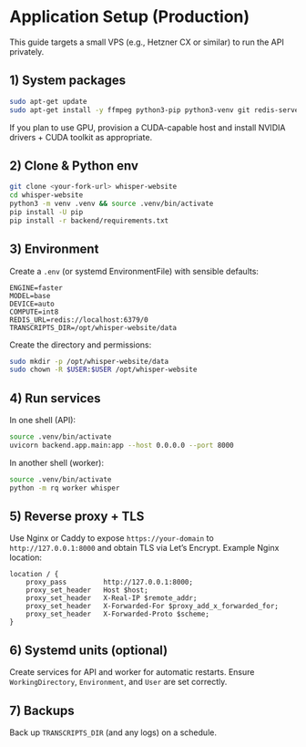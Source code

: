 # Application Setup (Production)

This guide targets a small VPS (e.g., Hetzner CX or similar) to run the API privately.

## 1) System packages

```bash
sudo apt-get update
sudo apt-get install -y ffmpeg python3-pip python3-venv git redis-server
```

If you plan to use GPU, provision a CUDA-capable host and install NVIDIA drivers + CUDA toolkit as appropriate.

## 2) Clone & Python env

```bash
git clone <your-fork-url> whisper-website
cd whisper-website
python3 -m venv .venv && source .venv/bin/activate
pip install -U pip
pip install -r backend/requirements.txt
```

## 3) Environment

Create a `.env` (or systemd EnvironmentFile) with sensible defaults:

```
ENGINE=faster
MODEL=base
DEVICE=auto
COMPUTE=int8
REDIS_URL=redis://localhost:6379/0
TRANSCRIPTS_DIR=/opt/whisper-website/data
```

Create the directory and permissions:

```bash
sudo mkdir -p /opt/whisper-website/data
sudo chown -R $USER:$USER /opt/whisper-website
```

## 4) Run services

In one shell (API):

```bash
source .venv/bin/activate
uvicorn backend.app.main:app --host 0.0.0.0 --port 8000
```

In another shell (worker):

```bash
source .venv/bin/activate
python -m rq worker whisper
```

## 5) Reverse proxy + TLS

Use Nginx or Caddy to expose `https://your-domain` to `http://127.0.0.1:8000` and obtain TLS via Let’s Encrypt. Example Nginx location:

```
location / {
    proxy_pass         http://127.0.0.1:8000;
    proxy_set_header   Host $host;
    proxy_set_header   X-Real-IP $remote_addr;
    proxy_set_header   X-Forwarded-For $proxy_add_x_forwarded_for;
    proxy_set_header   X-Forwarded-Proto $scheme;
}
```

## 6) Systemd units (optional)

Create services for API and worker for automatic restarts. Ensure `WorkingDirectory`, `Environment`, and `User` are set correctly.

## 7) Backups

Back up `TRANSCRIPTS_DIR` (and any logs) on a schedule.
